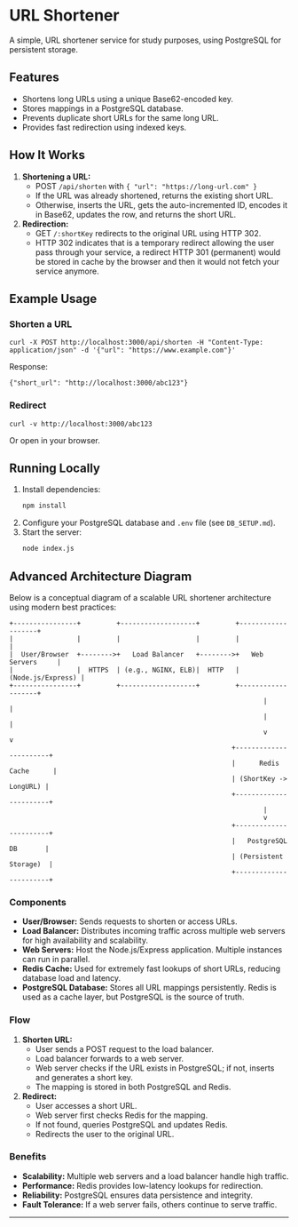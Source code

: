 # URL Shortener

A simple, URL shortener service for study purposes, using PostgreSQL for persistent storage.

## Features

- Shortens long URLs using a unique Base62-encoded key.
- Stores mappings in a PostgreSQL database.
- Prevents duplicate short URLs for the same long URL.
- Provides fast redirection using indexed keys.

## How It Works

1. **Shortening a URL:**
   - POST `/api/shorten` with `{ "url": "https://long-url.com" }`
   - If the URL was already shortened, returns the existing short URL.
   - Otherwise, inserts the URL, gets the auto-incremented ID, encodes it in Base62, updates the row, and returns the short URL.
2. **Redirection:**
   - GET `/:shortKey` redirects to the original URL using HTTP 302.
   - HTTP 302 indicates that is a temporary redirect allowing the user pass through your service, a redirect HTTP 301 (permanent) would be stored in cache by the browser and then it would not fetch your service anymore.

## Example Usage

### Shorten a URL

```
curl -X POST http://localhost:3000/api/shorten -H "Content-Type: application/json" -d '{"url": "https://www.example.com"}'
```

Response:

```
{"short_url": "http://localhost:3000/abc123"}
```

### Redirect

```
curl -v http://localhost:3000/abc123
```

Or open in your browser.

## Running Locally

1. Install dependencies:
   ```bash
   npm install
   ```
2. Configure your PostgreSQL database and `.env` file (see `DB_SETUP.md`).
3. Start the server:
   ```bash
   node index.js
   ```

## Advanced Architecture Diagram

Below is a conceptual diagram of a scalable URL shortener architecture using modern best practices:

```
+----------------+         +-------------------+         +-------------------+
|                |         |                   |         |                   |
|  User/Browser  +-------->+   Load Balancer   +-------->+   Web Servers     |
|                |  HTTPS  | (e.g., NGINX, ELB)|  HTTP   | (Node.js/Express) |
+----------------+         +-------------------+         +-------------------+
                                                                |         |
                                                                |         |
                                                                v         v
                                                        +-----------------------+
                                                        |      Redis Cache      |
                                                        | (ShortKey -> LongURL) |
                                                        +-----------------------+
                                                                |
                                                                v
                                                        +-----------------------+
                                                        |   PostgreSQL DB       |
                                                        | (Persistent Storage)  |
                                                        +-----------------------+
```

### Components

- **User/Browser:** Sends requests to shorten or access URLs.
- **Load Balancer:** Distributes incoming traffic across multiple web servers for high availability and scalability.
- **Web Servers:** Host the Node.js/Express application. Multiple instances can run in parallel.
- **Redis Cache:** Used for extremely fast lookups of short URLs, reducing database load and latency.
- **PostgreSQL Database:** Stores all URL mappings persistently. Redis is used as a cache layer, but PostgreSQL is the source of truth.

### Flow

1. **Shorten URL:**
   - User sends a POST request to the load balancer.
   - Load balancer forwards to a web server.
   - Web server checks if the URL exists in PostgreSQL; if not, inserts and generates a short key.
   - The mapping is stored in both PostgreSQL and Redis.
2. **Redirect:**
   - User accesses a short URL.
   - Web server first checks Redis for the mapping.
   - If not found, queries PostgreSQL and updates Redis.
   - Redirects the user to the original URL.

### Benefits

- **Scalability:** Multiple web servers and a load balancer handle high traffic.
- **Performance:** Redis provides low-latency lookups for redirection.
- **Reliability:** PostgreSQL ensures data persistence and integrity.
- **Fault Tolerance:** If a web server fails, others continue to serve traffic.

---
